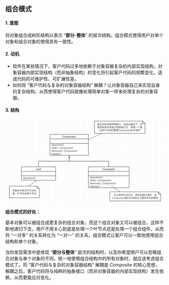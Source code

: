 ## 组合模式

#### 1. 意图

将对象组合成树形结构以表示 “**部分-整体**” 的层次结构。组合模式使得用户对单个对象和组合对象的使用具有一致性。

#### 2. 动机

- 软件在某些情况下，客户代码过多地依赖于对象容器复杂的内部实现结构，对象容器内部实现结构（而非抽象结构）的变化将引起客户代码的频繁变化，造成代码的可维护性、可扩展性差。
- 如何将 “客户代码与复杂的对象容器结构” 解耦？让对象容器自己来实现自身的复杂结构，从而使得客户代码就像处理简单对象一样来处理复杂的对象容器。



#### 3. 结构

![组合模式](../imgs/Composite.png)

**组合模式的好处：**

基本对象可以被组合成更复杂的组合对象，而这个组合对象又可以被组合，这样不断地递归下去，用户不用关心到底是处理一个叶节点还是处理一个组合组件，从而将 “一对多” 的关系转化为 “一对一” 的关系，组合模式让客户可以一致地使用组合结构和单个对象。

当你发现需求中是体现 “**部分与整体**” 层次的结构时，以及你希望用户可以忽略组合对象与单个对象的不同，统一地使用组合结构中的所有对象时，就应该考虑组合模式了。将 “客户代码与复杂的对象容器结构” 解耦是 Composite 的核心思想，解耦之后，客户代码将与纯粹的抽象接口（而非对象容器的内部实现结构）发生依赖，从而更能应对变化。